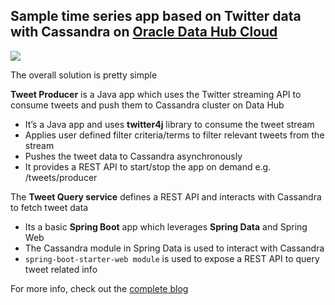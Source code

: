 ## Sample time series app based on Twitter data with Cassandra on [Oracle Data Hub Cloud](https://cloud.oracle.com/datahub)

![](https://cdn-images-1.medium.com/max/1000/1*cnWcLELXqYk9itGwsOz06Q.jpeg)

The overall solution is pretty simple

**Tweet Producer** is a Java app which uses the Twitter streaming API to consume tweets and push them to Cassandra cluster on Data Hub

- It’s a Java app and uses **twitter4j** library to consume the tweet stream
- Applies user defined filter criteria/terms to filter relevant tweets from the stream
- Pushes the tweet data to Cassandra asynchronously
- It provides a REST API to start/stop the app on demand e.g. /tweets/producer

The **Tweet Query service** defines a REST API and interacts with Cassandra to fetch tweet data

- Its a basic **Spring Boot** app which leverages **Spring Data** and Spring Web
- The Cassandra module in Spring Data is used to interact with Cassandra
- `spring-boot-starter-web module` is used to expose a REST API to query tweet related info

For more info, check out the [complete blog](https://medium.com/oracledevs/getting-started-with-cassandra-using-oracle-data-hub-cloud-550889f4126e)